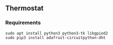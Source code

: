 ## Thermostat

### Requirements
```shell
sudo apt install python3 python3-tk libgpiod2
sudo pip3 install adafruit-circuitpython-dht
```
